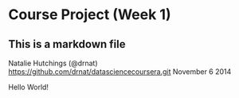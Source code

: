 # Course Project (Week 1)
## This is a markdown file


Natalie Hutchings (@drnat) https://github.com/drnat/datasciencecoursera.git
November 6 2014

Hello World! 

